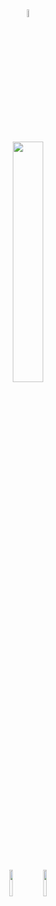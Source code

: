 
<div align="center">
<img width="6%" src="https://media2.giphy.com/media/1jgLDGD1Bn27e/giphy.gif"><br>
<img width="33%" src="https://lanyard-profile-readme.vercel.app/api/622069560970969148"/><br>
   <a href="https://www.buymeacoffee.com/umcof" target="_blank"><img width="11%" src="https://cdn.discordapp.com/attachments/715130970294059088/1044868358740377650/coffee.png"/></a>
   <a href="https://discord.gg/cf6wkBFeYV" target="_blank"><img width="11%" src="https://cdn.discordapp.com/attachments/715130970294059088/1044855172494532628/discord.png"/></a><br>
</div>

